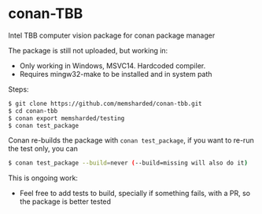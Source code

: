 # conan-TBB
Intel TBB computer vision package for conan package manager

The package is still not uploaded, but working in:
- Only working in Windows, MSVC14. Hardcoded compiler.
- Requires mingw32-make to be installed and in system path

Steps: 

```bash
$ git clone https://github.com/memsharded/conan-tbb.git
$ cd conan-tbb
$ conan export memsharded/testing
$ conan test_package
```

Conan re-builds the package with ``conan test_package``, if you want to re-run the test only, you can

```bash
$ conan test_package --build=never (--build=missing will also do it)
```


This is ongoing work:

- Feel free to add tests to build, specially if something fails, with a PR, so the package is better tested



